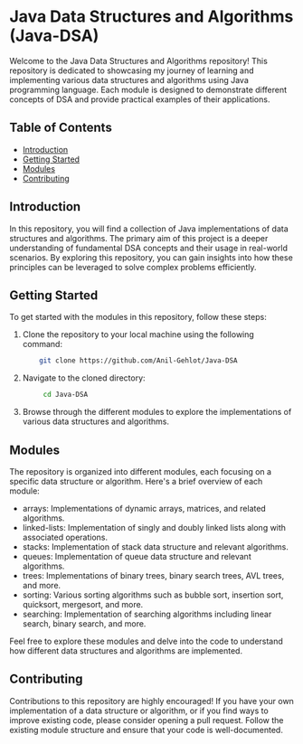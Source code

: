 # Java Data Structures and Algorithms (Java-DSA)

Welcome to the Java Data Structures and Algorithms repository! This repository is dedicated to showcasing my journey of learning and implementing various data structures and algorithms using Java programming language. Each module is designed to demonstrate different concepts of DSA and provide practical examples of their applications.

## Table of Contents

- [Introduction](#introduction)
- [Getting Started](#getting-started)
- [Modules](#modules)
- [Contributing](#contributing)

## Introduction

In this repository, you will find a collection of Java implementations of data structures and algorithms. The primary aim of this project is a deeper understanding of fundamental DSA concepts and their usage in real-world scenarios. By exploring this repository, you can gain insights into how these principles can be leveraged to solve complex problems efficiently.

## Getting Started

To get started with the modules in this repository, follow these steps:

1. Clone the repository to your local machine using the following command:

   ```bash
       git clone https://github.com/Anil-Gehlot/Java-DSA
2. Navigate to the cloned directory:

    ```bash
         cd Java-DSA
3. Browse through the different modules to explore the implementations of various data structures and algorithms.

## Modules

The repository is organized into different modules, each focusing on a specific data structure or algorithm. Here's a brief overview of each module:

- arrays:    Implementations of dynamic arrays, matrices, and related algorithms.
- linked-lists: Implementation of singly and doubly linked lists along with associated operations.
- stacks:    Implementation of stack data structure and relevant algorithms.
- queues:    Implementation of queue data structure and relevant algorithms.
- trees:     Implementations of binary trees, binary search trees, AVL trees, and more.
- sorting:   Various sorting algorithms such as bubble sort, insertion sort, quicksort, mergesort, and more.
- searching: Implementation of searching algorithms including linear search, binary search, and more.

Feel free to explore these modules and delve into the code to understand how different data structures and algorithms are implemented.

## Contributing

Contributions to this repository are highly encouraged! If you have your own implementation of a data structure or algorithm, or if you find ways to improve existing code, please consider opening a pull request. Follow the existing module structure and ensure that your code is well-documented.
